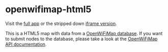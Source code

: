 # openwifimap-html5

Visit the [full app](http://openwifimap.net/) or the stripped down [iframe version](http://openwifimap.net/map.html).

This is a HTML5 map with data from a [OpenWiFiMap database](http://github.com/freifunk/openwifimap-api/). If you want to submit nodes to the database, please take a look at the [OpenWiFiMap API documentation](https://github.com/freifunk/openwifimap-api/blob/master/API.md).
